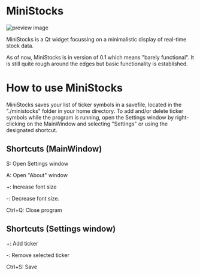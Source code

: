 # MiniStocks

![preview image](https://i.imgur.com/8aCoIzE.png)

MiniStocks is a Qt widget focussing on a minimalistic display of real-time stock data.

As of now, MiniStocks is in version of 0.1 which means "barely functional". It is still quite rough around the edges but basic functionality is established.

# How to use MiniStocks

MiniStocks saves your list of ticker symbols in a savefile, located in the "./ministocks" folder in your home directory. To add and/or delete ticker symbols while the program is running, open the Settings window by right-clicking on the MainWindow and selecting "Settings" or using the designated shortcut.

## Shortcuts (MainWindow)

S: Open Settings window

A: Open "About" window

+: Increase font size

-: Decrease font size.

Ctrl+Q: Close program

## Shortcuts (Settings window)
+: Add ticker

-: Remove selected ticker 

Ctrl+S: Save 
